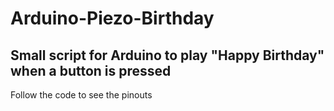 # Arduino-Piezo-Birthday
## Small script for Arduino to play "Happy Birthday" when a button is pressed
Follow the code to see the pinouts
